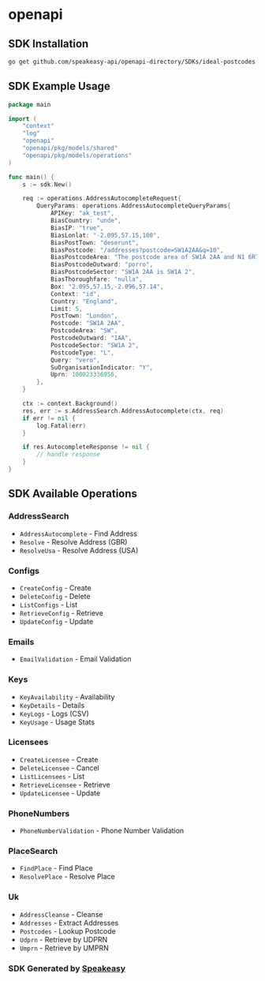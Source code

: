 # openapi

<!-- Start SDK Installation -->
## SDK Installation

```bash
go get github.com/speakeasy-api/openapi-directory/SDKs/ideal-postcodes.co.uk/3.7.0/go
```
<!-- End SDK Installation -->

## SDK Example Usage
<!-- Start SDK Example Usage -->
```go
package main

import (
    "context"
    "log"
    "openapi"
    "openapi/pkg/models/shared"
    "openapi/pkg/models/operations"
)

func main() {
    s := sdk.New()

    req := operations.AddressAutocompleteRequest{
        QueryParams: operations.AddressAutocompleteQueryParams{
            APIKey: "ak_test",
            BiasCountry: "unde",
            BiasIP: "true",
            BiasLonlat: "-2.095,57.15,100",
            BiasPostTown: "deserunt",
            BiasPostcode: "/addresses?postcode=SW1A2AA&q=10",
            BiasPostcodeArea: "The postcode area of SW1A 2AA and N1 6RT are SW and N respectively",
            BiasPostcodeOutward: "porro",
            BiasPostcodeSector: "SW1A 2AA is SW1A 2",
            BiasThoroughfare: "nulla",
            Box: "2.095,57.15,-2.096,57.14",
            Context: "id",
            Country: "England",
            Limit: 5,
            PostTown: "London",
            Postcode: "SW1A 2AA",
            PostcodeArea: "SW",
            PostcodeOutward: "1AA",
            PostcodeSector: "SW1A 2",
            PostcodeType: "L",
            Query: "vero",
            SuOrganisationIndicator: "Y",
            Uprn: 100023336956,
        },
    }

    ctx := context.Background()
    res, err := s.AddressSearch.AddressAutocomplete(ctx, req)
    if err != nil {
        log.Fatal(err)
    }

    if res.AutocompleteResponse != nil {
        // handle response
    }
}
```
<!-- End SDK Example Usage -->

<!-- Start SDK Available Operations -->
## SDK Available Operations


### AddressSearch

* `AddressAutocomplete` - Find Address
* `Resolve` - Resolve Address (GBR)
* `ResolveUsa` - Resolve Address (USA)

### Configs

* `CreateConfig` - Create
* `DeleteConfig` - Delete
* `ListConfigs` - List
* `RetrieveConfig` - Retrieve
* `UpdateConfig` - Update

### Emails

* `EmailValidation` - Email Validation

### Keys

* `KeyAvailability` - Availability
* `KeyDetails` - Details
* `KeyLogs` - Logs (CSV)
* `KeyUsage` - Usage Stats

### Licensees

* `CreateLicensee` - Create
* `DeleteLicensee` - Cancel
* `ListLicensees` - List
* `RetrieveLicensee` - Retrieve
* `UpdateLicensee` - Update

### PhoneNumbers

* `PhoneNumberValidation` - Phone Number Validation

### PlaceSearch

* `FindPlace` - Find Place
* `ResolvePlace` - Resolve Place

### Uk

* `AddressCleanse` - Cleanse
* `Addresses` - Extract Addresses
* `Postcodes` - Lookup Postcode
* `Udprn` - Retrieve by UDPRN
* `Umprn` - Retrieve by UMPRN
<!-- End SDK Available Operations -->

### SDK Generated by [Speakeasy](https://docs.speakeasyapi.dev/docs/using-speakeasy/client-sdks)

